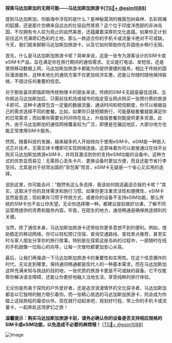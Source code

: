 **探索马达加斯加的无限可能——马达加斯加旅游卡[[TG💪+ @esim1088](https://t.me/s/esim1088)]**

提到马达加斯加，你脑海中浮现的是什么？是神秘莫测的猴面包树森林、五彩斑斓的狐獴，还是那片仿佛来自远古的壮丽自然景观？这个位于印度洋西部的非洲岛国，不仅拥有令人叹为观止的自然美景，还蕴藏着深厚的文化底蕴。如果你正计划前往这片充满奇幻色彩的土地，那么一款适合你的手机卡或流量卡绝对不可或缺。今天，我们就来聊聊马达加斯加旅游卡，以及它如何帮助你在异国他乡畅行无阻。

首先，什么是马达加斯加旅游卡呢？简单来说，这是一张专为游客设计的SIM卡或eSIM卡产品，旨在满足你在旅行期间的通信需求。无论是打电话、发短信，还是使用移动数据上网，马达加斯加旅游卡都能为你提供便捷的服务。相比于传统的国际漫游服务，这种本地化的通信方案不仅更加经济实惠，还能让你随时随地保持联络，不错过任何重要的信息。

对于那些喜欢即插即用传统物理卡的朋友来说，传统的SIM卡无疑是最佳选择。当你抵达马达加斯加后，只需前往机场或城市的指定营业网点购买一张预付费的旅游卡即可。这种卡通常包含一定量的数据流量、通话时间和短信额度，你可以根据自己的需求选择不同的套餐。比如，如果你只是短期旅行，可能基础套餐就能满足你的日常需求；而如果你需要长时间待在岛上，升级版套餐则能提供更多资源。此外，由于马达加斯加的通信网络覆盖较为广泛，即便是在偏远地区，大部分地方也能正常使用SIM卡服务。

然而，随着科技的发展，越来越多的人开始倾向于使用eSIM卡。eSIM是一种嵌入式芯片技术，无需实体卡槽即可实现网络连接。这意味着你可以直接通过在线平台购买马达加斯加旅游eSIM卡，并将其激活到你的支持eSIM功能的设备中。这种方式的优势显而易见：无需担心丢失卡片、更换设备时更加方便，而且还能节省行李空间。尤其是对于经常出国的“背包客”而言，eSIM卡无疑是一个省心又实用的选择。

说到这里，你可能会问：“既然有这么多选择，我该如何挑选最适合我的卡呢？”其实，这取决于你的具体需求和旅行习惯。如果你更注重灵活性和便携性，eSIM卡显然是首选；但如果你习惯于传统方式，或者你的设备不支持eSIM功能，那么传统的SIM卡也不会让你失望。无论你选择哪一种，都建议提前做好功课，了解不同运营商提供的资费和服务内容。毕竟，在陌生的地方，通信畅通是确保旅途顺利的关键。

当然，除了通信本身，马达加斯加旅游卡还带给你更多意想不到的便利。例如，借助稳定的移动网络，你可以轻松预订住宿、查询交通路线、查找景点推荐，甚至实时与家人朋友分享你的旅行故事。特别是在探索这座岛屿的过程中，一部随时在线的手机就像一位贴心的向导，让每一次冒险都更加安心从容。

最后，让我们再强调一下马达加斯加旅游卡的重要性和实用性。在这个信息爆炸的时代，无论走到哪里，保持通讯畅通都是现代人的一种基本需求。而在马达加斯加这样充满未知与挑战的目的地，一张优质的旅游卡更是不可或缺的装备。它不仅能帮你解决语言障碍，还能让你更好地融入当地生活，享受纯粹的旅行体验。

无论你是热衷于探险的户外爱好者，还是追求浪漫情怀的文化探寻者，马达加斯加都会以它独特的魅力吸引着你。而一张精心挑选的马达加斯加旅游卡，则会成为你踏上这段旅程的最佳伙伴。现在就行动起来吧，规划好行程，带上你的手机卡或流量卡，一起奔赴这场梦幻之旅！

**温馨提示：购买马达加斯加旅游卡前，请务必确认你的设备是否支持相应规格的SIM卡或eSIM功能，以免造成不必要的麻烦哦！** [[TG💪+ @esim1088](https://t.me/s/esim1088)]  

![Image](https://i.postimg.cc/4NQfJmqS/Snipaste-2025-05-13-00-14-12.png)